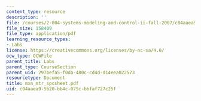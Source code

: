 ```yaml
---
content_type: resource
description: ''
file: /courses/2-004-systems-modeling-and-control-ii-fall-2007/c04aaea95b20bb4c075cbbfaf727c25f_mxn_mtr_spcsheet.pdf
file_size: 158409
file_type: application/pdf
learning_resource_types:
- Labs
license: https://creativecommons.org/licenses/by-nc-sa/4.0/
ocw_type: OCWFile
parent_title: Labs
parent_type: CourseSection
parent_uid: 297befa5-f0da-480c-cd4d-d14eea022573
resourcetype: Document
title: mxn_mtr_spcsheet.pdf
uid: c04aaea9-5b20-bb4c-075c-bbfaf727c25f
---
```

